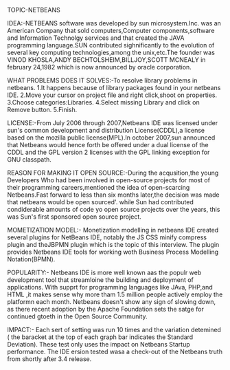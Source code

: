 TOPIC-NETBEANS

IDEA:-NETBEANS software was developed by sun microsystem.Inc. was an American Company that sold computers,Computer components,software and Information Technolgy services and that created the JAVA programming language.SUN contributed sighnificantly to the evolution of several   key computing technologies,among the unix,etc.The founder was VINOD KHOSLA,ANDY BECHTOLSHEIM,BILLJOY,SCOTT MCNEALY in february 24,1982 which is now announced by oracle corporation.

WHAT PROBLEMS DOES IT SOLVES:-To resolve library problems  in netbeans.
1.It happens because of library packages found in your netbeans IDE.
2.Move your cursor on project file and right click,shoot on properties.
3.Choose categories:Libraries.
4.Select missing Library and click on Remove button.
5.Finish.

LICENSE:-From July 2006 through 2007,Netbeans IDE was licensed under sun's common development and distribution License(CDDL),a license based on the mozilla public license(MPL).In october 2007,sun announced that Netbeans would hence forth be offered under a dual license of the CDDL and the GPL version 2 licenses with the GPL linking exception for GNU classpath.

REASON FOR MAKING IT OPEN SOURCE:-During the acqusition,the young Developers Who had been involved in open-source projects for most of their programming careers,mentioned the idea of open-scarcing Netbeans.Fast forward to less than six months later,the decision was made that netbeans would be open sourced'. while Sun had contributed condiderable amounts of code yo open source projects over the years, this was Sun's first sponsored open source project.

MOMETIZATION MODEL:- Monetization modelling in netbeans IDE created several plugins for NetBeans IDE, notably the JS CSS minify compress plugin and theJBPMN plugin which is the topic of this interview. The plugin provides Netbeans IDE tools for working woth Business Process Modelling Notation(BPMN).

POPULARITY:- Netbeans IDE is more well known aas the populr web development tool that streamloine the building and deployment of applications. With supprt for programming languages like JAva, PHP,and HTML ,it makes sense why more tham 1.5 million people actively employ the platformn each month. Netbeans doesn't show any sign of slowing down, as there recent adoption by the Apache Foundation sets the satge for continued gtoeth in the Open Source Community.

IMPACT:- Each sert of setting was run 10 times and the variation detemined ( the baracket at the top of each graph bar indicates the Standard Deviation). These test only uses the impact on Netbeans Startup performance. The IDE ersion tested wasa a check-out of the Netbeans truth from shortly after 3.4 release.

